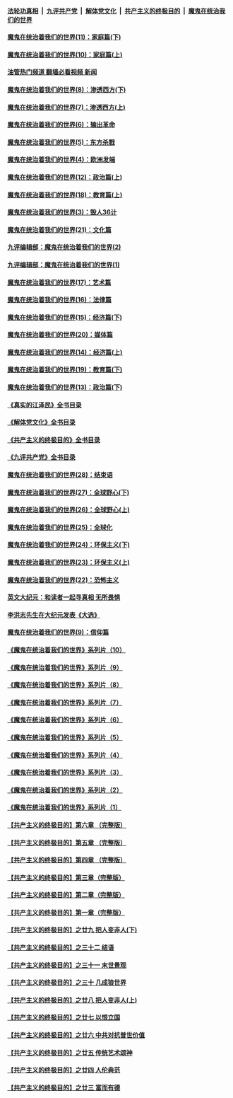 ####  [法轮功真相](../../../../basic/blob/master/README.md?t=01091212) &nbsp;|&nbsp; [九评共产党](../../../../9ping.md/blob/master/README.md?t=01091212) &nbsp;|&nbsp; [解体党文化](../../../../jtdwh.md/blob/master/README.md?t=01091212)  &nbsp;|&nbsp; [共产主义的终极目的](../../../../gczydzjmd.md/blob/master/README.md?t=01091212) &nbsp;|&nbsp; [魔鬼在统治我们的世界](../../../../mgztzwmdsj.md/blob/master/README.md?t=01091212) 

#### [魔鬼在统治着我们的世界(11)：家庭篇(下)](../pages/nsc422/n10440961.md?t=01091212) 

#### [魔鬼在统治着我们的世界(10)：家庭篇(上)](../pages/nsc422/n10435448.md?t=01091212) 

#### [油管热门频道 翻墙必看视频 新闻](http://129.146.143.75:81/youtube.html?01091212)

#### [魔鬼在统治着我们的世界(8)：渗透西方(下)](../pages/nsc422/n10429603.md?t=01091212) 

#### [魔鬼在统治着我们的世界(7)：渗透西方(上)](../pages/nsc422/n10426013.md?t=01091212) 

#### [魔鬼在统治着我们的世界(6)：输出革命](../pages/nsc422/n10421536.md?t=01091212) 

#### [魔鬼在统治着我们的世界(5)：东方杀戮](../pages/nsc422/n10417707.md?t=01091212) 

#### [魔鬼在统治着我们的世界(4)：欧洲发端](../pages/nsc422/n10414890.md?t=01091212) 

#### [魔鬼在统治着我们的世界(12)：政治篇(上)](../pages/nsc422/n10444576.md?t=01091212) 

#### [魔鬼在统治着我们的世界(18)：教育篇(上)](../pages/nsc422/n10526970.md?t=01091212) 

#### [魔鬼在统治着我们的世界(3)：毁人36计](../pages/nsc422/n10411583.md?t=01091212) 

#### [魔鬼在统治着我们的世界(21)：文化篇](../pages/nsc422/n10597706.md?t=01091212) 

#### [九评编辑部：魔鬼在统治着我们的世界(2)](../pages/nsc422/n10410036.md?t=01091212) 

#### [九评编辑部：魔鬼在统治着我们的世界(1)](../pages/nsc422/n10406825.md?t=01091212) 

#### [魔鬼在统治着我们的世界(17)：艺术篇](../pages/nsc422/n10499093.md?t=01091212) 

#### [魔鬼在统治着我们的世界(16)：法律篇](../pages/nsc422/n10485969.md?t=01091212) 

#### [魔鬼在统治着我们的世界(15)：经济篇(下)](../pages/nsc422/n10469975.md?t=01091212) 

#### [魔鬼在统治着我们的世界(20)：媒体篇](../pages/nsc422/n10586579.md?t=01091212) 

#### [魔鬼在统治着我们的世界(14)：经济篇(上)](../pages/nsc422/n10457370.md?t=01091212) 

#### [魔鬼在统治着我们的世界(19)：教育篇(下)](../pages/nsc422/n10564808.md?t=01091212) 

#### [魔鬼在统治着我们的世界(13)：政治篇(下)](../pages/nsc422/n10448270.md?t=01091212) 

#### [《真实的江泽民》全书目录](../pages/nsc422/n13721399.md?t=01091212) 

#### [《解体党文化》全书目录](../pages/nsc422/n13721157.md?t=01091212) 

#### [《共产主义的终极目的》全书目录](../pages/nsc422/n13721048.md?t=01091212) 

#### [《九评共产党》全书目录](../pages/nsc422/n13708085.md?t=01091212) 

#### [魔鬼在统治着我们的世界(28)：结束语](../pages/nsc422/n10936246.md?t=01091212) 

#### [魔鬼在统治着我们的世界(27)：全球野心(下)](../pages/nsc422/n10928319.md?t=01091212) 

#### [魔鬼在统治着我们的世界(26)：全球野心(上)](../pages/nsc422/n10900318.md?t=01091212) 

#### [魔鬼在统治着我们的世界(25)：全球化](../pages/nsc422/n10788205.md?t=01091212) 

#### [魔鬼在统治着我们的世界(24)：环保主义(下)](../pages/nsc422/n10695307.md?t=01091212) 

#### [魔鬼在统治着我们的世界(23)：环保主义(上)](../pages/nsc422/n10688613.md?t=01091212) 

#### [魔鬼在统治着我们的世界(22)：恐怖主义](../pages/nsc422/n10614727.md?t=01091212) 

#### [英文大纪元：和读者一起寻真相 无所畏惧](../pages/nsc422/n12542027.md?t=01091212) 

#### [李洪志先生在大纪元发表《大选》](../pages/nsc422/n12534746.md?t=01091212) 

#### [魔鬼在统治着我们的世界(9)：信仰篇](../pages/nsc422/n10432159.md?t=01091212) 

#### [《魔鬼在统治着我们的世界》系列片（10）](../pages/nsc422/n12292670.md?t=01091212) 

#### [《魔鬼在统治着我们的世界》系列片（9）](../pages/nsc422/n12290859.md?t=01091212) 

#### [《魔鬼在统治着我们的世界》系列片（8）](../pages/nsc422/n12287445.md?t=01091212) 

#### [《魔鬼在统治着我们的世界》系列片（7）](../pages/nsc422/n12283425.md?t=01091212) 

#### [《魔鬼在统治着我们的世界》系列片（6）](../pages/nsc422/n12282314.md?t=01091212) 

#### [《魔鬼在统治着我们的世界》系列片（5）](../pages/nsc422/n12281419.md?t=01091212) 

#### [《魔鬼在统治着我们的世界》系列片（4）](../pages/nsc422/n12274024.md?t=01091212) 

#### [《魔鬼在统治着我们的世界》系列片（3）](../pages/nsc422/n12271322.md?t=01091212) 

#### [《魔鬼在统治着我们的世界》系列片（2）](../pages/nsc422/n12269049.md?t=01091212) 

#### [《魔鬼在统治着我们的世界》系列片（1）](../pages/nsc422/n12267575.md?t=01091212) 

#### [【共产主义的终极目的】第六章 （完整版）](../pages/nsc422/n11428913.md?t=01091212) 

#### [【共产主义的终极目的】第五章 （完整版）](../pages/nsc422/n11428912.md?t=01091212) 

#### [【共产主义的终极目的】第四章 （完整版）](../pages/nsc422/n11428907.md?t=01091212) 

#### [【共产主义的终极目的】第三章（完整版）](../pages/nsc422/n11428848.md?t=01091212) 

#### [【共产主义的终极目的】第二章（完整版）](../pages/nsc422/n11428831.md?t=01091212) 

#### [【共产主义的终极目的】第一章（完整版）](../pages/nsc422/n11417651.md?t=01091212) 

#### [【共产主义的终极目的】之廿九 把人变非人(下)](../pages/nsc422/n11344140.md?t=01091212) 

#### [【共产主义的终极目的】之三十二 结语](../pages/nsc422/n11360535.md?t=01091212) 

#### [【共产主义的终极目的】之三十一 末世景观](../pages/nsc422/n11351129.md?t=01091212) 

#### [【共产主义的终极目的】之三十 几成狼世界](../pages/nsc422/n11348280.md?t=01091212) 

#### [【共产主义的终极目的】之廿八 把人变非人(上)](../pages/nsc422/n11340492.md?t=01091212) 

#### [【共产主义的终极目的】之廿七 以恨立国](../pages/nsc422/n11336944.md?t=01091212) 

#### [【共产主义的终极目的】之廿六 中共对抗普世价值](../pages/nsc422/n11324785.md?t=01091212) 

#### [【共产主义的终极目的】之廿五 传统艺术颂神](../pages/nsc422/n11296396.md?t=01091212) 

#### [【共产主义的终极目的】之廿四 人伦典范](../pages/nsc422/n11296397.md?t=01091212) 

#### [【共产主义的终极目的】之廿三 富而有德](../pages/nsc422/n11283598.md?t=01091212) 

<img src='http://gfw-breaker.win/goodnews/indexes/nsc422.md' width='0px' height='0px'/>
